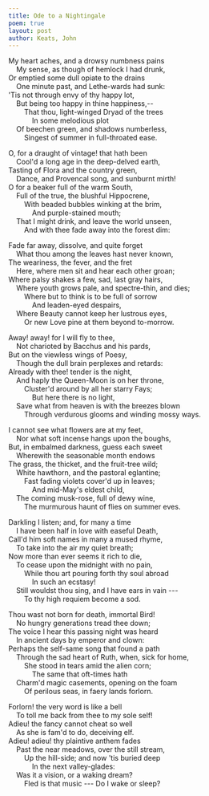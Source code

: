```yaml
---
title: Ode to a Nightingale
poem: true
layout: post
author: Keats, John
---
```


My heart aches, and a drowsy numbness pains  
&nbsp;&nbsp;&nbsp; My sense, as though of hemlock I had drunk,  
Or emptied some dull opiate to the drains  
&nbsp;&nbsp;&nbsp; One minute past, and Lethe-wards had sunk:  
'Tis not through envy of thy happy lot,  
&nbsp;&nbsp;&nbsp; But being too happy in thine happiness,--  
&nbsp;&nbsp;&nbsp; &nbsp;&nbsp;&nbsp; That thou, light-winged Dryad of the trees  
&nbsp;&nbsp;&nbsp; &nbsp;&nbsp;&nbsp; &nbsp;&nbsp;&nbsp; In some melodious plot  
&nbsp;&nbsp;&nbsp; Of beechen green, and shadows numberless,  
&nbsp;&nbsp;&nbsp; &nbsp;&nbsp;&nbsp; Singest of summer in full-throated ease.  

O, for a draught of vintage! that hath been  
&nbsp;&nbsp;&nbsp; Cool'd a long age in the deep-delved earth,  
Tasting of Flora and the country green,  
&nbsp;&nbsp;&nbsp; Dance, and Provencal song, and sunburnt mirth!  
O for a beaker full of the warm South,  
&nbsp;&nbsp;&nbsp; Full of the true, the blushful Hippocrene,  
&nbsp;&nbsp;&nbsp; &nbsp;&nbsp;&nbsp; With beaded bubbles winking at the brim,  
&nbsp;&nbsp;&nbsp; &nbsp;&nbsp;&nbsp; &nbsp;&nbsp;&nbsp; And purple-stained mouth;  
&nbsp;&nbsp;&nbsp; That I might drink, and leave the world unseen,  
&nbsp;&nbsp;&nbsp; &nbsp;&nbsp;&nbsp; And with thee fade away into the forest dim:  

Fade far away, dissolve, and quite forget  
&nbsp;&nbsp;&nbsp; What thou among the leaves hast never known,  
The weariness, the fever, and the fret  
&nbsp;&nbsp;&nbsp; Here, where men sit and hear each other groan;  
Where palsy shakes a few, sad, last gray hairs,  
&nbsp;&nbsp;&nbsp; Where youth grows pale, and spectre-thin, and dies;  
&nbsp;&nbsp;&nbsp; &nbsp;&nbsp;&nbsp; Where but to think is to be full of sorrow  
&nbsp;&nbsp;&nbsp; &nbsp;&nbsp;&nbsp; &nbsp;&nbsp;&nbsp; And leaden-eyed despairs,  
&nbsp;&nbsp;&nbsp; Where Beauty cannot keep her lustrous eyes,  
&nbsp;&nbsp;&nbsp; &nbsp;&nbsp;&nbsp; Or new Love pine at them beyond to-morrow.  

Away! away! for I will fly to thee,  
&nbsp;&nbsp;&nbsp; Not charioted by Bacchus and his pards,  
But on the viewless wings of Poesy,  
&nbsp;&nbsp;&nbsp; Though the dull brain perplexes and retards:  
Already with thee! tender is the night,  
&nbsp;&nbsp;&nbsp; And haply the Queen-Moon is on her throne,  
&nbsp;&nbsp;&nbsp; &nbsp;&nbsp;&nbsp; Cluster'd around by all her starry Fays;  
&nbsp;&nbsp;&nbsp; &nbsp;&nbsp;&nbsp; &nbsp;&nbsp;&nbsp; But here there is no light,  
&nbsp;&nbsp;&nbsp; Save what from heaven is with the breezes blown  
&nbsp;&nbsp;&nbsp; &nbsp;&nbsp;&nbsp; Through verdurous glooms and winding mossy ways.  

I cannot see what flowers are at my feet,  
&nbsp;&nbsp;&nbsp; Nor what soft incense hangs upon the boughs,  
But, in embalmed darkness, guess each sweet  
&nbsp;&nbsp;&nbsp; Wherewith the seasonable month endows  
The grass, the thicket, and the fruit-tree wild;  
&nbsp;&nbsp;&nbsp; White hawthorn, and the pastoral eglantine;  
&nbsp;&nbsp;&nbsp; &nbsp;&nbsp;&nbsp; Fast fading violets cover'd up in leaves;  
&nbsp;&nbsp;&nbsp; &nbsp;&nbsp;&nbsp; &nbsp;&nbsp;&nbsp; And mid-May's eldest child,  
&nbsp;&nbsp;&nbsp; The coming musk-rose, full of dewy wine,  
&nbsp;&nbsp;&nbsp; &nbsp;&nbsp;&nbsp; The murmurous haunt of flies on summer eves.  

Darkling I listen; and, for many a time  
&nbsp;&nbsp;&nbsp; I have been half in love with easeful Death,  
Call'd him soft names in many a mused rhyme,  
&nbsp;&nbsp;&nbsp; To take into the air my quiet breath;  
Now more than ever seems it rich to die,  
&nbsp;&nbsp;&nbsp; To cease upon the midnight with no pain,  
&nbsp;&nbsp;&nbsp; &nbsp;&nbsp;&nbsp; While thou art pouring forth thy soul abroad  
&nbsp;&nbsp;&nbsp; &nbsp;&nbsp;&nbsp; &nbsp;&nbsp;&nbsp; In such an ecstasy!  
&nbsp;&nbsp;&nbsp; Still wouldst thou sing, and I have ears in vain ---  
&nbsp;&nbsp;&nbsp; &nbsp;&nbsp;&nbsp; To thy high requiem become a sod.  

Thou wast not born for death, immortal Bird!  
&nbsp;&nbsp;&nbsp; No hungry generations tread thee down;  
The voice I hear this passing night was heard  
&nbsp;&nbsp;&nbsp; In ancient days by emperor and clown:  
Perhaps the self-same song that found a path  
&nbsp;&nbsp;&nbsp; Through the sad heart of Ruth, when, sick for home,  
&nbsp;&nbsp;&nbsp; &nbsp;&nbsp;&nbsp; She stood in tears amid the alien corn;  
&nbsp;&nbsp;&nbsp; &nbsp;&nbsp;&nbsp; &nbsp;&nbsp;&nbsp; The same that oft-times hath  
&nbsp;&nbsp;&nbsp; Charm'd magic casements, opening on the foam  
&nbsp;&nbsp;&nbsp; &nbsp;&nbsp;&nbsp; Of perilous seas, in faery lands forlorn.  

Forlorn! the very word is like a bell  
&nbsp;&nbsp;&nbsp; To toll me back from thee to my sole self!  
Adieu! the fancy cannot cheat so well  
&nbsp;&nbsp;&nbsp; As she is fam'd to do, deceiving elf.  
Adieu! adieu! thy plaintive anthem fades  
&nbsp;&nbsp;&nbsp; Past the near meadows, over the still stream,  
&nbsp;&nbsp;&nbsp; &nbsp;&nbsp;&nbsp; Up the hill-side; and now 'tis buried deep  
&nbsp;&nbsp;&nbsp; &nbsp;&nbsp;&nbsp; &nbsp;&nbsp;&nbsp; In the next valley-glades:  
&nbsp;&nbsp;&nbsp; Was it a vision, or a waking dream?  
&nbsp;&nbsp;&nbsp; &nbsp;&nbsp;&nbsp; Fled is that music --- Do I wake or sleep?<br />

